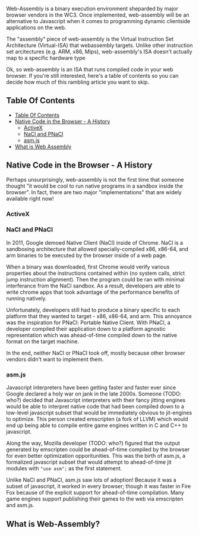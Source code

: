 Web-Assembly is a binary execution environment sheparded by major browser
vendors in the WC3.  Once implemented, web-assembly will be an alternative
to Javascript when it comes to programming dynamic clientside applications
on the web.

The "assembly" piece of web-assembly is the Virtual Instruction Set
Architecture (Virtual-ISA) that webassembly targets.  Unlike other
instruction set arcitectures (e.g. ARM, x86, Mips), web-assembly's ISA
doesn't actually map to a specific hardware type

Ok, so web-assembly is an ISA that runs compiled code in your web browser.
If you're still interested, here's a table of contents so you can decide
how much of this rambling article you want to skip.

## Table Of Contents

* [Table Of Contents](#table-of-contents)
* [Native Code in the Browser - A History](#native-code-in-the-browser-a-history)
    * [ActiveX](#activex)
    * [NaCl and PNaCl](#nacl-and-pnacl)
    * [asm.js](#asm-js)
* [What is Web Assembly](#what-is-web-assembly)

## Native Code in the Browser - A History

Perhaps unsurprisingly, web-assembly is not the first time that someone
thought "it would be cool to run native programs in a sandbox inside the
browser".  In fact, there are two major "implementations" that are widely
available right now!

### ActiveX

### NaCl and PNaCl

In 2011, Google demoed Native Client (NaCl) inside of Chrome.  NaCl is a
sandboxing architecture that allowed specially-compiled x86, x86-64, and
arm binaries to be executed by the browser inside of a web page.

When a binary was downloaded, first Chrome would verify various properties
about the instructions contained within (no system calls, strict jump
instruction alignment).  Then the program could be ran with minimal
interferance from the NaCl sandbox.  As a result, developers are able to
write chrome apps that took advantage of the performance benefits of running
natively.

Unfortunately, developers still had to produce a binary specific to each
platform that they wanted to target - x86, x86-64, and arm.  This annoyance
was the inspiration for PNaCl: Portable Native Client.  With PNaCl, a developer
compiled their application down to a platform agnostic representation which was
ahead-of-time compiled down to the native format on the target machine.

In the end, neither NaCl or PNaCl took off, mostly because other browser vendors
didn't want to implement them.

### asm.js

Javascript interpreters have been getting faster and faster ever since Google
declared a holy war on jank in the late 2000s.  Someone (TODO: who?) decided
that Javascript interpreters with their fancy jitting engines would be able to
interpret native code that had been compiled down to a low-level javascript
subset that would be immediately obvious to jit-engines to optimize.  This
person created emscripten (a fork of LLVM) which would end up being able to
compile entire game engines written in C and C++ to javascript.

Along the way, Mozilla developer (TODO: who?) figured that the output generated
by emscripten could be ahead-of-time compiled by the browser for even better
optimization opporitunities.  This was the birth of asm.js, a formalized
javascript subset that would attempt to ahead-of-time jit modules with
`"use asm";` as the first statement.

Unlike NaCl and PNaCl, asm.js saw lots of adoption!  Because it was a subset of
javascript, it worked in every browser; though it was faster in Fire Fox because
of the explicit support for ahead-of-time compilation.  Many game engines support
publishing their games to the web via emscripten and asm.js.

## What is Web-Assembly?

